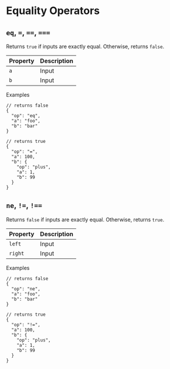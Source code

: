 # Equality Operators

## `eq`, `=`, `==`, `===`

Returns `true` if inputs are exactly equal. Otherwise, returns `false`.

| Property | Description |
| -------- | ----------- |
| `a`      | Input       |
| `b`      | Input       |

Examples

```jsonc
// returns false
{
  "op": "eq",
  "a": "foo",
  "b": "bar"
}
```

```jsonc
// returns true
{
  "op": "=",
  "a": 100,
  "b": {
    "op": "plus",
    "a": 1,
    "b": 99
  }
}
```

## `ne`, `!=`, `!==`

Returns `false` if inputs are exactly equal. Otherwise, returns `true`.

| Property | Description |
| -------- | ----------- |
| `left`   | Input       |
| `right`  | Input       |

Examples

```jsonc
// returns false
{
  "op": "ne",
  "a": "foo",
  "b": "bar"
}
```

```jsonc
// returns true
{
  "op": "!=",
  "a": 100,
  "b": {
    "op": "plus",
    "a": 1,
    "b": 99
  }
}
```

